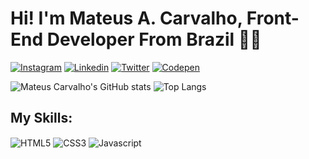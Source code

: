 

# Hi! I'm Mateus A. Carvalho, Front-End Developer From Brazil 🤚🏻
[![Instagram](https://img.shields.io/badge/Instagram-FF8100?style=for-the-badge&logo=instagram&logoColor=white)](https://www.instagram.com/o.mateus.carvalho.dev/)
[![Linkedin](https://img.shields.io/badge/LinkedIn-0A66C2?style=for-the-badge&logo=linkedin&logoColor=white)](https://www.linkedin.com/in/mateus-a-carvalho/)
[![Twitter](https://img.shields.io/badge/Twitter-1DA1F2?style=for-the-badge&logo=twitter&logoColor=white)](https://twitter.com/O_DevCarvalho)
[![Codepen](https://img.shields.io/badge/Codepen-000000?style=for-the-badge&logo=codepen&logoColor=white)](https://codepen.io/Mateus-Carvalho-Dev)


  
  ![Mateus Carvalho's GitHub stats](https://github-readme-stats.vercel.app/api?username=Mateus-A-Carvalho&show_icons=true&theme=synthwave)
  ![Top Langs](https://github-readme-stats.vercel.app/api/top-langs/?username=Mateus-A-Carvalho&layout=donut)


## My Skills: 
<div style="display: inline_block">
  <img align="center" alt="HTML5" src="https://img.shields.io/badge/HTML5-E34F26?style=for-the-badge&logo=html5&logoColor=white">
  <img align="center" alt="CSS3" src="https://img.shields.io/badge/CSS3-1572B6?style=for-the-badge&logo=css3&logoColor=white">
  <img align="center" alt="Javascript" src="https://img.shields.io/badge/JavaScript-F7DF1E?style=for-the-badge&logo=javascript&logoColor=black">
</div>
